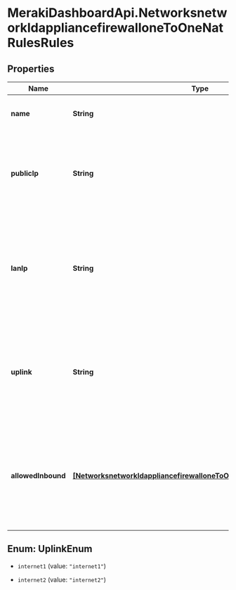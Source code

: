 # MerakiDashboardApi.NetworksnetworkIdappliancefirewalloneToOneNatRulesRules

## Properties
Name | Type | Description | Notes
------------ | ------------- | ------------- | -------------
**name** | **String** | A descriptive name for the rule | [optional] 
**publicIp** | **String** | The IP address that will be used to access the internal resource from the WAN | [optional] 
**lanIp** | **String** | The IP address of the server or device that hosts the internal resource that you wish to make available on the WAN | 
**uplink** | **String** | The physical WAN interface on which the traffic will arrive ('internet1' or, if available, 'internet2') | [optional] 
**allowedInbound** | [**[NetworksnetworkIdappliancefirewalloneToOneNatRulesAllowedInbound]**](NetworksnetworkIdappliancefirewalloneToOneNatRulesAllowedInbound.md) | The ports this mapping will provide access on, and the remote IPs that will be allowed access to the resource | [optional] 


<a name="UplinkEnum"></a>
## Enum: UplinkEnum


* `internet1` (value: `"internet1"`)

* `internet2` (value: `"internet2"`)




